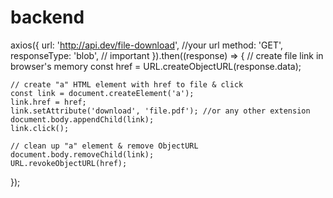 # backend
axios({
    url: 'http://api.dev/file-download', //your url
    method: 'GET',
    responseType: 'blob', // important
}).then((response) => {
    // create file link in browser's memory
    const href = URL.createObjectURL(response.data);

    // create "a" HTML element with href to file & click
    const link = document.createElement('a');
    link.href = href;
    link.setAttribute('download', 'file.pdf'); //or any other extension
    document.body.appendChild(link);
    link.click();

    // clean up "a" element & remove ObjectURL
    document.body.removeChild(link);
    URL.revokeObjectURL(href);
});
